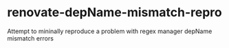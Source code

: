 # renovate-depName-mismatch-repro
Attempt to mininally reproduce a problem with regex manager depName mismatch errors
